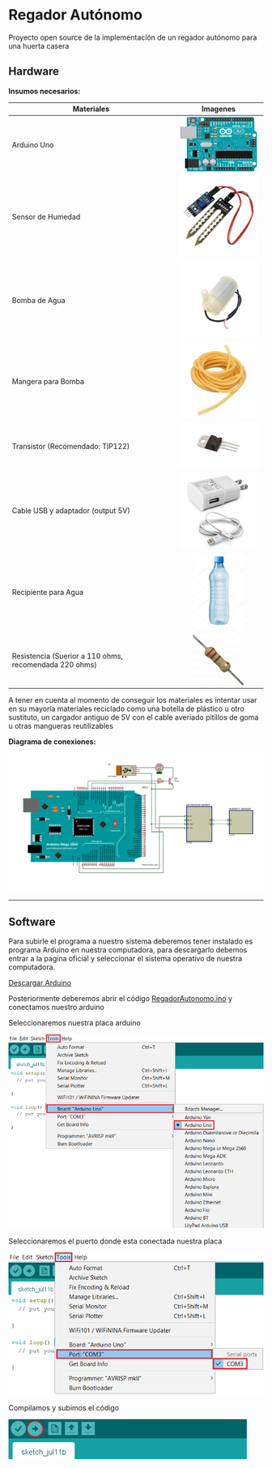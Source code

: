 # Regador Autónomo

Proyecto open source de la implementación de un regador autónomo para una huerta casera



## Hardware

**Insumos necesarios:**

| Materiales                                             |                           Imagenes                           |
| ------------------------------------------------------ | :----------------------------------------------------------: |
| Arduino Uno                                            | <img src="imagenes/arduinoUNO.png" alt="arduinoUNO" style="zoom:60%;" /> |
| Sensor de Humedad                                      | <img src="imagenes/SoilHumiditySensor.png" alt="SoilHumiditySensor" style="zoom:20%;" /> |
| Bomba de Agua                                          | <img src="imagenes/MiniBomba.png" alt="MiniBomba" style="zoom:15%;" /> |
| Mangera para Bomba                                     | <img src="imagenes/Manguera.png" alt="Manguera" style="zoom:50%;" /> |
| Transistor (Recomendado: TIP122)                       | <img src="imagenes/TIP122.png" alt="TIP122" style="zoom:40%;" /> |
| Cable USB y adaptador (output 5V)                      | <img src="imagenes/WallAdapter.png" alt="WallAdapter" style="zoom:15%;" /> |
| Recipiente para Agua                                   | <img src="imagenes/BotellaDeAgua.png" alt="BotellaDeAgua" style="zoom:15%;" /> |
| Resistencia (Suerior a 110 ohms, recomendada 220 ohms) | <img src="imagenes/220Resistor.png" alt="220Resistor" style="zoom:25%;" /> |

A tener en cuenta al momento de conseguir los materiales es intentar usar en su mayoría materiales reciclado como una botella de plástico u otro sustituto, un cargador antiguo de 5V con el cable averiado pitillos de goma u otras mangueras reutilizables

**Diagrama de conexiones:**

![DiagramaDeConexion](imagenes/DiagramaDeConexion.svg)

---

## Software

Para subirle el programa a nuestro sistema deberemos tener instalado es programa Arduino en nuestra computadora, para descargarlo debemos entrar a la pagina oficial y seleccionar el sistema operativo de nuestra computadora.

[Descargar Arduino](https://www.arduino.cc/en/Main/Software)

Posteriormente deberemos abrir el código [RegadorAutonomo.ino]("regadorAutonomo.ino/regadorAutonomo.ino") y conectamos nuestro arduino 

Seleccionaremos nuestra placa arduino

![SeleccionarPlaca](imagenes/SeleccionarPlaca.png)

Seleccionaremos el puerto donde esta conectada nuestra placa

![SeleccionarPuerto](imagenes/SeleccionarPuerto.png)

Compilamos y subimos el código

![CompilarYSubir](imagenes/CompilarYSubir.png)

